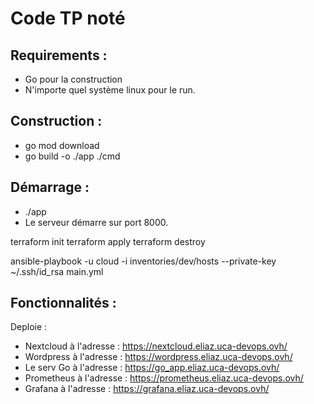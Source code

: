 # Code TP noté

## Requirements :

- Go pour la construction
- N'importe quel système linux pour le run.

## Construction :

- go mod download
- go build -o ./app ./cmd

## Démarrage :

- ./app
- Le serveur démarre sur port 8000.

terraform init
terraform apply
terraform destroy

ansible-playbook -u cloud -i inventories/dev/hosts --private-key ~/.ssh/id_rsa main.yml

## Fonctionnalités :

Deploie :

- Nextcloud à l'adresse : https://nextcloud.eliaz.uca-devops.ovh/
- Wordpress à l'adresse : https://wordpress.eliaz.uca-devops.ovh/
- Le serv Go à l'adresse : https://go_app.eliaz.uca-devops.ovh/
- Prometheus à l'adresse : https://prometheus.eliaz.uca-devops.ovh/
- Grafana à l'adresse : https://grafana.eliaz.uca-devops.ovh/
